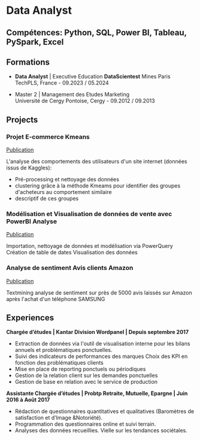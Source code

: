 # Data Analyst

## Compétences: Python, SQL, Power BI, Tableau, PySpark, Excel

## Formations
- **Data Analyst** | Executive Education **DataScientest** 
  Mines Paris TechPLS, France - 09.2023 / 05.2024
  							       		
- Master 2 | Management des Etudes Marketing 			        		
  Université de Cergy Pontoise, Cergy - 09.2012 / 09.2013
  
## Projects
### Projet E-commerce Kmeans
[Publication](https://github.com/Mich-colab/Projets-Michele/blob/main/Analyses%20donn%C3%A9es%20et%20clustering%20Kmeans_site%20E-commerce.ipynb)

L'analyse des comportements des utilisateurs d'un site internet (données issus de Kaggles):
  - Pré-processing et nettoyage des données
  - clustering grâce à la méthode Kmeams pour identifier des groupes d'acheteurs au comportement similaire
  - descriptif de ces groupes

### Modélisation et Visualisation de données de vente avec PowerBI Analyse
[Publication](https://github.com/Mich-colab/Projets-Michele/blob/main/Projet%20PowerBI%20Analyse%20de%20donn%C3%A9es.pptx)

Importation, nettoyage de données et modélisation via PowerQuery 
Création de table de dates
Visualisation des données

### Analyse de sentiment Avis clients Amazon
[Publication](https://github.com/Mich-colab/Projets-Michele/blob/main/Text%20Mining_Avis%20sur%20Amazon.ipynb) 

Textmining analyse de sentiment sur près de 5000 avis laissés sur Amazon après l'achat d'un téléphone SAMSUNG

## Experiences
**Chargée d’études | Kantar Division Wordpanel | Depuis septembre 2017**
- Extraction de données via l'outil de visualisation interne pour les bilans annuels et problématiques ponctuelles.  
- Suivi des indicateurs de performances des marques
  Choix des KPI en fonction des problématiques clients
- Mise en place de reporting ponctuels ou périodiques
- Gestion de la relation client sur les demandes ponctuelles
- Gestion de base en relation avec le service de production

**Assistante Chargée d’études | Probtp Retraite, Mutuelle, Epargne | Juin 2016 à Août 2017**
- Rédaction de questionnaires quantitatives et qualitatives
  (Baromètres de satisfaction et d’Image &Notoriété).
- Programmation des questionnaires online et suivi terrain.
- Analyses des données recueillies. Vielle sur les tendances sociétales.


